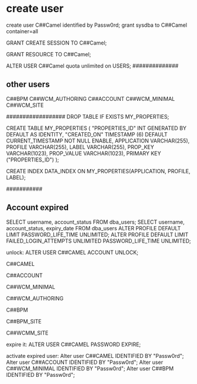 # create user

create user C##Camel identified by Passw0rd;
grant sysdba to C##Camel container=all

GRANT CREATE SESSION TO C##Camel;


GRANT RESOURCE TO C##Camel;

ALTER USER C##Camel quota unlimited on USERS;
##############

## other users
C##BPM
C##WCM_AUTHORING
C##ACCOUNT
C##WCM_MINIMAL
C##WCM_SITE

##################
DROP TABLE IF EXISTS MY_PROPERTIES;

CREATE TABLE MY_PROPERTIES (
"PROPERTIES_ID" INT GENERATED BY DEFAULT AS IDENTITY,
"CREATED_ON" TIMESTAMP (6) DEFAULT CURRENT_TIMESTAMP NOT NULL ENABLE,
APPLICATION VARCHAR(255),
PROFILE VARCHAR(255),
LABEL VARCHAR(255),
PROP_KEY VARCHAR(1023),
PROP_VALUE VARCHAR(1023),
PRIMARY KEY ("PROPERTIES_ID")
);

CREATE INDEX DATA_INDEX
ON MY_PROPERTIES(APPLICATION, PROFILE, LABEL);

###########

## Account expired
SELECT username, account_status FROM dba_users;
SELECT username, account_status, expiry_date FROM dba_users
ALTER PROFILE DEFAULT LIMIT PASSWORD_LIFE_TIME UNLIMITED;
ALTER PROFILE DEFAULT LIMIT FAILED_LOGIN_ATTEMPTS UNLIMITED PASSWORD_LIFE_TIME UNLIMITED;

unlock:
ALTER USER C##CAMEL ACCOUNT UNLOCK;

C##CAMEL

C##ACCOUNT

C##WCM_MINIMAL

C##WCM_AUTHORING

C##BPM

C##BPM_SITE

C##WCMM_SITE


expire it:
 ALTER USER C##CAMEL PASSWORD EXPIRE;

activate expired user:
 Alter user C##CAMEL IDENTIFIED BY "Passw0rd";  
 Alter user C##ACCOUNT IDENTIFIED BY "Passw0rd"; 
 Alter user C##WCM_MINIMAL IDENTIFIED BY "Passw0rd"; 
 Alter user C##BPM IDENTIFIED BY "Passw0rd"; 